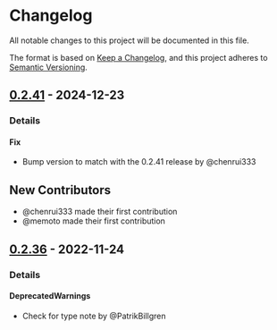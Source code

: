 # Changelog

All notable changes to this project will be documented in this file.

The format is based on [Keep a Changelog](https://keepachangelog.com/en/1.0.0/),
and this project adheres to [Semantic Versioning](https://semver.org/spec/v2.0.0.html).

## [0.2.41] - 2024-12-23
### Details
#### Fix
- Bump version to match with the 0.2.41 release by @chenrui333

## New Contributors
* @chenrui333 made their first contribution
* @memoto made their first contribution
## [0.2.36] - 2022-11-24
### Details
#### DeprecatedWarnings
- Check for type note by @PatrikBillgren

[0.2.41]: https://github.com/MobileNativeFoundation/XCLogParser/compare/v0.2.40..v0.2.41
[0.2.36]: https://github.com/MobileNativeFoundation/XCLogParser/compare/v0.2.35..v0.2.36

<!-- generated by git-cliff -->
